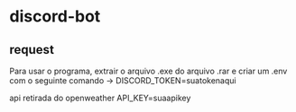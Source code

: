 # discord-bot
## request
Para usar o programa, extrair o arquivo .exe do arquivo .rar e criar um .env com o seguinte comando  -> DISCORD_TOKEN=suatokenaqui 

api retirada do openweather
API_KEY=suaapikey
